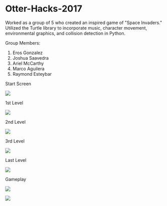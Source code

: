 # Otter-Hacks-2017

Worked as a group of 5 who created an inspired game of "Space Invaders." Utilized the Turtle library to incorporate music, character movement, environmental graphics, and collision detection in Python.

Group Members:
  1) Eros Gonzalez
  2) Joshua Saavedra
  3) Ariel McCarthy
  4) Marco Aguilera
  5) Raymond Esteybar

Start Screen

![](https://github.com/resteybar/Otter-Hacks-2017/blob/master/startScreen.gif)

1st Level

![](https://github.com/resteybar/Otter-Hacks-2017/blob/master/space_invaders_background.gif)

2nd Level

![](https://github.com/resteybar/Otter-Hacks-2017/blob/master/pokemon.gif)

3rd Level

![](https://github.com/resteybar/Otter-Hacks-2017/blob/master/sky.gif)

Last Level

![](https://github.com/resteybar/Otter-Hacks-2017/blob/master/space.gif)

Gameplay

![](https://github.com/resteybar/Otter-Hacks-2017/blob/master/Gameplay/2nd_level.png)

![](https://github.com/resteybar/Otter-Hacks-2017/blob/master/Gameplay/Last_level.png)
